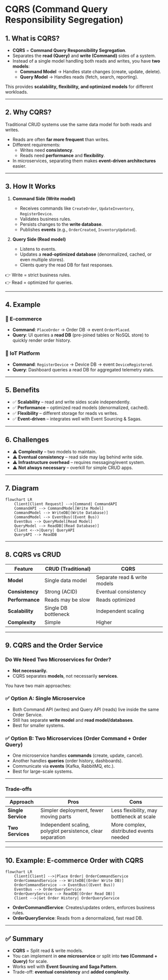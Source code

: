 # CQRS (Command Query Responsibility Segregation)

## 1. What is CQRS?
- **CQRS** = **Command Query Responsibility Segregation**.  
- Separates the **read (Query)** and **write (Command)** sides of a system.  
- Instead of a single model handling both reads and writes, you have **two models**:  
  - **Command Model** → Handles state changes (create, update, delete).  
  - **Query Model** → Handles reads (fetch, search, reporting).  

This provides **scalability, flexibility, and optimized models** for different workloads.

---

## 2. Why CQRS?
Traditional CRUD systems use the same data model for both reads and writes.  

- Reads are often **far more frequent** than writes.  
- Different requirements:  
  - Writes need **consistency**.  
  - Reads need **performance** and **flexibility**.  
- In microservices, separating them makes **event-driven architectures** easier.  

---

## 3. How It Works
1. **Command Side (Write model)**  
   - Receives commands like `CreateOrder`, `UpdateInventory`, `RegisterDevice`.  
   - Validates business rules.  
   - Persists changes to the **write database**.  
   - Publishes **events** (e.g., `OrderCreated`, `InventoryUpdated`).  

2. **Query Side (Read model)**  
   - Listens to events.  
   - Updates a **read-optimized database** (denormalized, cached, or even multiple stores).  
   - Clients query the read DB for fast responses.  

👉 Write = strict business rules.  
👉 Read = optimized for queries.  

---

## 4. Example

### 📌 E-commerce
- **Command**: `PlaceOrder` → Order DB → event `OrderPlaced`.  
- **Query**: UI queries a **read DB** (pre-joined tables or NoSQL store) to quickly render order history.  

### 📌 IoT Platform
- **Command**: `RegisterDevice` → Device DB → event `DeviceRegistered`.  
- **Query**: Dashboard queries a read DB for aggregated telemetry stats.  

---

## 5. Benefits
- ✅ **Scalability** – read and write sides scale independently.  
- ✅ **Performance** – optimized read models (denormalized, cached).  
- ✅ **Flexibility** – different storage for reads vs writes.  
- ✅ **Event-driven** – integrates well with Event Sourcing & Sagas.  

---

## 6. Challenges
- ⚠️ **Complexity** – two models to maintain.  
- ⚠️ **Eventual consistency** – read side may lag behind write side.  
- ⚠️ **Infrastructure overhead** – requires messaging/event system.  
- ⚠️ **Not always necessary** – overkill for simple CRUD apps.  

---

## 7. Diagram

```mermaid
flowchart LR
    Client[Client Request] -->|Command| CommandAPI
    CommandAPI --> CommandModel[Write Model]
    CommandModel --> WriteDB[(Write Database)]
    CommandModel --> EventBus((Event Bus))
    EventBus --> QueryModel[Read Model]
    QueryModel --> ReadDB[(Read Database)]
    Client <-->|Query| QueryAPI
    QueryAPI --> ReadDB
```

---

## 8. CQRS vs CRUD

| Feature              | CRUD (Traditional)          | CQRS                           |
|-----------------------|-----------------------------|--------------------------------|
| **Model**            | Single data model           | Separate read & write models   |
| **Consistency**       | Strong (ACID)               | Eventual consistency           |
| **Performance**       | Reads may be slow           | Reads optimized                |
| **Scalability**       | Single DB bottleneck        | Independent scaling            |
| **Complexity**        | Simple                      | Higher                         |

---

## 9. CQRS and the Order Service

### Do We Need Two Microservices for Order?
- **Not necessarily.**  
- CQRS separates **models**, not necessarily **services**.  

You have two main approaches:

### ✅ Option A: Single Microservice
- Both Command API (writes) and Query API (reads) live inside the same Order Service.  
- Still has separate **write model** and **read model/databases**.  
- Best for smaller systems.  

### ✅ Option B: Two Microservices (Order Command + Order Query)
- One microservice handles **commands** (create, update, cancel).  
- Another handles **queries** (order history, dashboards).  
- Communicate via **events** (Kafka, RabbitMQ, etc.).  
- Best for large-scale systems.  

---

### Trade-offs

| Approach | Pros | Cons |
|----------|------|------|
| **Single Service** | Simpler deployment, fewer moving parts | Less flexibility, may bottleneck at scale |
| **Two Services** | Independent scaling, polyglot persistence, clear separation | More complex, distributed events needed |

---

## 10. Example: E-commerce Order with CQRS

```mermaid
flowchart LR
    Client[Client] -->|Place Order| OrderCommandService
    OrderCommandService --> WriteDB[(Order Write DB)]
    OrderCommandService --> EventBus((Event Bus))
    EventBus --> OrderQueryService
    OrderQueryService --> ReadDB[(Order Read DB)]
    Client -->|Get Order History| OrderQueryService
```

- **OrderCommandService**: Creates/updates orders, enforces business rules.  
- **OrderQueryService**: Reads from a denormalized, fast read DB.  

---

## ✅ Summary
- **CQRS** = Split read & write models.  
- You can implement in **one microservice** or split into **two (Command + Query)** for scale.  
- Works well with **Event Sourcing and Saga Pattern**.  
- Trade-off: **eventual consistency** and **added complexity**.  
